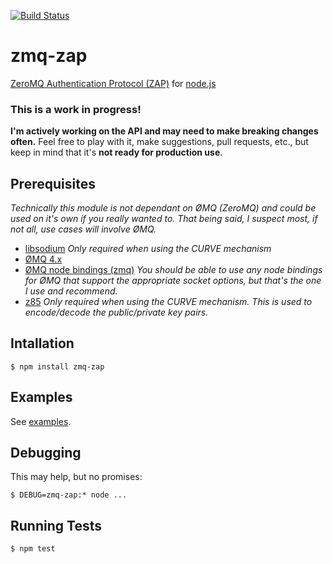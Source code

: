 [![Build Status](https://travis-ci.org/msealand/zmq-zap.node.png)](https://travis-ci.org/msealand/zmq-zap.node)

# zmq-zap

[ZeroMQ Authentication Protocol (ZAP)](http://rfc.zeromq.org/spec:27) for [node.js](http://nodejs.org)

### This is a work in progress!  
**I'm actively working on the API and may need to make breaking changes often.**
Feel free to play with it, make suggestions, pull requests, etc., but keep in mind that it's **not ready for production use**.

## Prerequisites

_Technically this module is not dependant on ØMQ (ZeroMQ) and could be used on it's own if you really wanted to.  That being said, I suspect most, if not all, use cases will involve ØMQ._

- [libsodium](https://github.com/jedisct1/libsodium) _Only required when using the CURVE mechanism_
- [ØMQ 4.x](http://zeromq.org/intro:get-the-software)
- [ØMQ node bindings (zmq)](https://github.com/JustinTulloss/zeromq.node) _You should be able to use any node bindings for ØMQ that support the appropriate socket options, but that's the one I use and recommend._
- [z85](https://github.com/msealand/z85.node) _Only required when using the CURVE mechanism. This is used to encode/decode the public/private key pairs._

## Intallation

	$ npm install zmq-zap
	
## Examples

See [examples](examples/).

## Debugging

This may help, but no promises:

	$ DEBUG=zmq-zap:* node ...

## Running Tests

	$ npm test

